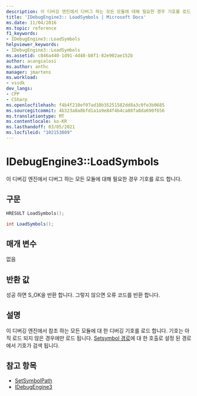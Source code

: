 ```yaml
---
description: 이 디버깅 엔진에서 디버그 하는 모든 모듈에 대해 필요한 경우 기호를 로드 합니다.
title: 'IDebugEngine3:: LoadSymbols | Microsoft Docs'
ms.date: 11/04/2016
ms.topic: reference
f1_keywords:
- IDebugEngine3::LoadSymbols
helpviewer_keywords:
- IDebugEngine3::LoadSymbols
ms.assetid: c846a440-1d91-4d48-b8f1-82e902ae152b
author: acangialosi
ms.author: anthc
manager: jmartens
ms.workload:
- vssdk
dev_langs:
- CPP
- CSharp
ms.openlocfilehash: f4b4f210ef07ad10b35251582dd8a3c0fe3b0685
ms.sourcegitcommit: 4b323a8a8bfd1a1a9e84f4b4ca88fa8da690f656
ms.translationtype: MT
ms.contentlocale: ko-KR
ms.lasthandoff: 03/05/2021
ms.locfileid: "102153809"
---
```

# <a name="idebugengine3loadsymbols"></a>IDebugEngine3::LoadSymbols
이 디버깅 엔진에서 디버그 하는 모든 모듈에 대해 필요한 경우 기호를 로드 합니다.

## <a name="syntax"></a>구문

```cpp
HRESULT LoadSymbols();
```

```csharp
int LoadSymbols();
```

## <a name="parameters"></a>매개 변수
 없음

## <a name="return-value"></a>반환 값
 성공 하면 S_OK을 반환 합니다. 그렇지 않으면 오류 코드를 반환 합니다.

## <a name="remarks"></a>설명
 이 디버깅 엔진에서 참조 하는 모든 모듈에 대 한 디버깅 기호를 로드 합니다. 기호는 아직 로드 되지 않은 경우에만 로드 됩니다. [Setsymbol 경로](../../../extensibility/debugger/reference/idebugengine3-setsymbolpath.md)에 대 한 호출로 설정 된 경로에서 기호가 검색 됩니다.

## <a name="see-also"></a>참고 항목
- [SetSymbolPath](../../../extensibility/debugger/reference/idebugengine3-setsymbolpath.md)
- [IDebugEngine3](../../../extensibility/debugger/reference/idebugengine3.md)
